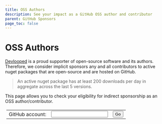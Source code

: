 ```yaml
---
title: OSS Authors
description: See your impact as a GitHub OSS author and contributor
parent: GitHub Sponsors
page_toc: false
---
```


<div id="spinner" class="spinner text-green-200" role="status"></div>

# OSS Authors

[Devlooped](https://devlooped.com) is a proud supporter of open-source software and its 
authors. Therefore, we consider implicit sponsors any and all contributors to active 
nuget packages that are open-source and are hosted on GitHub. 

> An active nuget package has at least 200 downloads per day in aggregate across the last 5 versions.

This page allows you to check your eligibility for indirect sponsorship as an OSS author/contributor.

<div id="github">
    <table class="borderless" style="border-collapse: collapse; padding: 4px; min-width: unset;" markdown="0">
        <tr>
            <td class="borderless">GitHub account:</td>
            <td class="borderless">
                <input id="account" onblur="lookupAccount();" class="border">
            </td>
            <td class="borderless">
                <div>
                    <button class="btn btn-green" onclick="lookupAccount();">Go</button>
                </div>
            </td>
            <td class="borderless" style="display: none;" id="unsupported">
                ⚠️ Account is not eligible as OSS author
            </td>
            <td class="borderless" style="display: none;" id="supported">
                ✅ Account is eligible as OSS author
            </td>
        </tr>
    </table>
</div>

<p id="error" class="no-before" />

<div id="data"></div>

<script src="{{ site.baseurl }}/assets/js/oss.js"></script>
